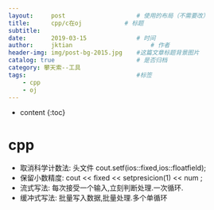 ```yaml
---
layout:     post   				    # 使用的布局（不需要改）
title:      cpp/c在oj			# 标题 
subtitle:  	 
date:       2019-03-15				# 时间
author:     jktian 						# 作者
header-img: img/post-bg-2015.jpg 	#这篇文章标题背景图片
catalog: true 						# 是否归档
category: 攀天索--工具
tags:								#标签
    - cpp
    - oj
---
```


* content
{:toc}
# cpp

- 取消科学计数法: 头文件<iomanip>
	cout.setf(ios::fixed,ios::floatfield);
- 保留小数精度: cout << fixed << setpresicion(1) << num ;
- 流式写法: 每次接受一个输入,立刻判断处理.一次循环.
- 缓冲式写法: 批量写入数据,批量处理.多个单循环